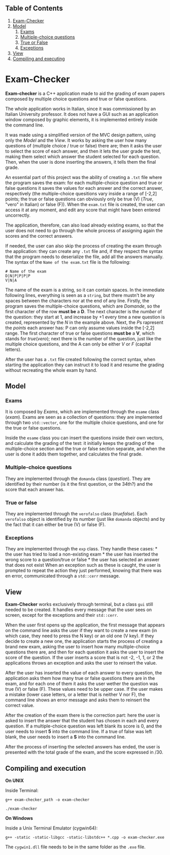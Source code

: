 ## Table of Contents
 1. [Exam-Checker](#exam-checker)
 2. [Model](#model)
     1. [Exams](#exams)
     2. [Multiple-choice questions](#multi)
     3. [True or False](#tf)
     4. [Exceptions](#exp)
 4. [View](#gui)
 5. [Compiling and executing](#comp)

# Exam-Checker <a name="exam-checker">
**Exam-checker** is a C++ application made to aid the grading of exam papers composed by multiple choice questions and true or false questions.
    
The whole application works in Italian, since it was commissioned by an Italian University professor.
It does not have a GUI such as an application window composed by graphic elements, it is implemented entirely inside the command line.
    
It was made using a simplified version of the MVC design pattern, using only the *Model* and the *View*.
It works by asking the user how many questions of (multiple choice / true or false) there are; then it asks the user to select the score of each answer, and then it lets the user grade the test, making them select which answer the student selected for each question. Then, when the user is done inserting the answers, it tells them the final grade.
    
An essential part of this project was the ability of creating a `.txt` file where the program saves the exam: for each multiple-choice question and true or false questions it saves the values for each answer and the correct answer, respectively (the multiple-choice quesitions vary inside a range of [-2,2] points; the true or false questions can obviously only be true (V) (*True*, "vero" in Italian) or false (F)). When the `exam.txt` file is created, the user can access it at any moment, and edit any score that might have been entered uncorrectly.
    
The application, therefore, can also load already existing exams, so that the user does not need to go through the whole process of assigning again the scores and the correct answers. 
    
If needed, the user can also skip the process of creating the exam through the application: they can create any `.txt` file and, if they respect the syntax that the program needs to deserialize the file, add all the answers manually.
The syntax of the `Name of the exam.txt` file is the following:
    
    # Name of the exam
    D|N|P|P|P|P
    V|N|A
    
The name of the exam is a string, so it can contain spaces. In the immediate following lines, everything is seen as a `string`, but there mustn't be any spaces between the characters nor at the end of any line. Firstly, the program saves the multiple-choice questions, which are *Domande*, so the first character of the row **must be** a **D**. The next character is the *number* of the question: they start at 1, and increase by +1 every time a new question is created, represented by the *N* in the example above. Next, the *P*s rapresent the *points* each answer has: P can only assume values inside the [-2,2] range. The first character of true or false questions **must be** a **V**, which stands for *true*(*vero*); next there is the number of the question, just like the multiple choice questions, and the A can only be either *V* or *F* (capital letters).

After the user has a `.txt` file created following the correct syntax, when starting the application they can instruct it to load it and resume the grading without recreating the whole exam by hand.

## Model <a name="model">
    
### Exams
It is composed by *Exams*, which are implemented through the `esame` class (*exam*). Exams are seen as a collection of questions: they are implemented through two `std::vector`, one for the multiple choice questions, and one for the true or false questions. 

Inside the `esame` class you can insert the questions inside their own vectors, and calculate the grading of the test: it initially keeps the grading of the multiple-choice section and the true or false section separate, and when the user is done it adds them together, and calculates the final grade.
    
### Multiple-choice questions <a name="multi">
They are implemented through the `domanda` class (*question*). They are identified by their number (is it the first question, or the 34th?) and the score that each answer has. 

### True or false <a name="tf">
They are implemented through the `verofalso` class (*truefalse*). Each `verofalso` object is identified by its number (just like `domanda` objects) and by the fact that it can either be true (V) or false (F).

### Exceptions <a name="exp">
They are implemented through the `exp` class. They handle these cases:
    * the user has tried to load a non-existing exam 
    * the user has inserted the wrong score to a question/true or false
    * the user has selected an answer that does not exist
When an exception such as these is caught, the user is prompted to repeat the action they just performed, knowing that there was en error, communicated through a `std::cerr` message.

## View <a name="gui">
**Exam-Checker** works exclusively through terminal, but a class `gui` still needed to be created. It handles every message that the user sees on screen, except for the exceptions and their `std::cerr`.
    
When the user first opens up the application, the first message that appears on the command line asks the user if they want to create a new exam (in which case, they need to press the N key) or an old one (V key). If they decide to create a new one, the application starts the process of creating a brand new exam, asking the user to insert how many multiple-choice questions there are, and then for each question it asks the user to insert the score of the question. If the user inserts a score that is not -2, -1, 1, or 2 the applications throws an exception and asks the user to reinsert the value. 

After the user has inserted the value of each answer to every question, the application asks them how many true or false questions there are in the exam, and for each one of them it asks the user wether the question was true (V) or false (F). These values need to be upper case. If the user makes a mistake (lower case letters, or a letter that is neither V nor F), the command line shows an error message and asks them to reinsert the correct value.

After the creation of the exam there is the correction part: here the user is asked to insert the answer that the student has chosen in each and every question. If a multiple-choice question was left blank its score is 0, and the user needs to insert **5** into the command line. If a true of false was left blank, the user needs to insert a **S** into the command line.

After the process of inserting the selected answers has ended, the user is presented with the total grade of the exam, and the score expressed in /30.
    
## Compiling and execution <a name="comp">
    
**On UNIX**

Inside Terminal:
    
```
g++ exam-checker_path -o exam-checker

./exam-checker
```

**On Windows**

Inside a Unix Terminal Emulator (cygwin64):
    
```g++ -static -static-libgcc -static-libstdc++ *.cpp -o exam-checker.exe```
    
The ```cygwin1.dll``` file needs to be in the same folder as the ```.exe``` file.
